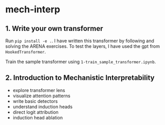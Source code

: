 # mech-interp

## 1. Write your own transformer
Run ```pip install -e .```. I have written this transformer by following and solving the ARENA exercises. To test the layers, I have used the gpt from ```HookedTransformer```.

Train the sample transformer using ```1-train_sample_transformer.ipynb```.

## 2. Introduction to Mechanistic Interpretability

- explore transformer lens
- visualize attention patterns
- write basic detectors
- understand induction heads
- direct logit attribution
- induction head ablation